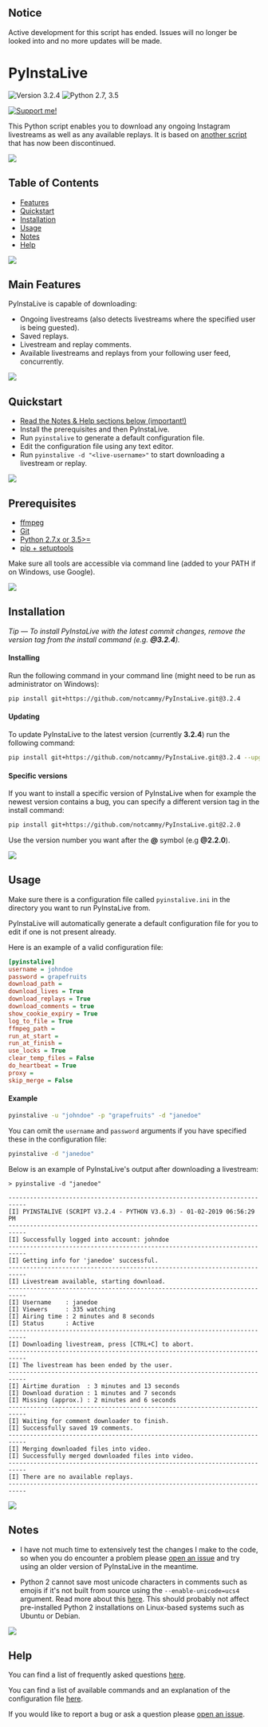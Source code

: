 ## Notice
Active development for this script has ended. Issues will no longer be looked into and no more updates will be made.


# PyInstaLive
![Version 3.2.4](https://img.shields.io/badge/Version-3.2.4-orange.svg)
![Python 2.7, 3.5](https://img.shields.io/badge/Python-2.7%2C%203.5%2B-3776ab.svg)

[![Support me!](https://www.buymeacoffee.com/assets/img/custom_images/yellow_img.png)](https://www.buymeacoffee.com/dvingerh)


This Python script enables you to download any ongoing Instagram livestreams as well as any available replays. It is based on [another script](https://github.com/taengstagram/instagram-livestream-downloader) that has now been discontinued.

![](https://raw.githubusercontent.com/dvingerh/PyInstaLive/5907fc866446d5f426389a5198560075848d770e/.github/spacer.png)


## Table of Contents
- [Features](https://github.com/dvingerh/PyInstaLive#features)
- [Quickstart](https://github.com/dvingerh/PyInstaLive#quickstart)
- [Installation](https://github.com/dvingerh/PyInstaLive#installation)
- [Usage](https://github.com/dvingerh/PyInstaLive#usage)
- [Notes](https://github.com/dvingerh/PyInstaLive#notes)
- [Help](https://github.com/dvingerh/PyInstaLive#help)

![](https://raw.githubusercontent.com/dvingerh/PyInstaLive/5907fc866446d5f426389a5198560075848d770e/.github/spacer.png)

## Main Features

PyInstaLive is capable of downloading:
- Ongoing livestreams (also detects livestreams where the specified user is being guested).
- Saved replays.
- Livestream and replay comments.
- Available livestreams and replays from your following user feed, concurrently.

![](https://raw.githubusercontent.com/notcammy/PyInstaLive/5907fc866446d5f426389a5198560075848d770e/.github/spacer.png)

## Quickstart

- [Read the Notes & Help sections below (important!)](https://github.com/notcammy/PyInstaLive#notes)
- Install the prerequisites and then PyInstaLive.
- Run `pyinstalive` to generate a default configuration file.
- Edit the configuration file using any text editor.
- Run `pyinstalive -d "<live-username>"` to start downloading a livestream or replay.

![](https://raw.githubusercontent.com/notcammy/PyInstaLive/5907fc866446d5f426389a5198560075848d770e/.github/spacer.png)

## Prerequisites

- [ffmpeg](https://ffmpeg.org/download.html)
- [Git](https://git-scm.com/downloads)
- [Python 2.7.x or 3.5>=](https://www.python.org/downloads/)
- [pip + setuptools](https://pip.pypa.io/en/stable/installing/)

Make sure all tools are accessible via command line (added to your PATH if on Windows, use Google).

![](https://raw.githubusercontent.com/notcammy/PyInstaLive/5907fc866446d5f426389a5198560075848d770e/.github/spacer.png)

## Installation

*Tip — To install PyInstaLive with the latest commit changes, remove the version tag from the install command (e.g. **@3.2.4**).*

#### Installing

Run the following command in your command line (might need to be run as administrator on Windows):
```bash
pip install git+https://github.com/notcammy/PyInstaLive.git@3.2.4
```

#### Updating

To update PyInstaLive to the latest version (currently **3.2.4**) run the following command:

```bash
pip install git+https://github.com/notcammy/PyInstaLive.git@3.2.4 --upgrade
```

#### Specific versions

If you want to install a specific version of PyInstaLive when for example the newest version contains a bug, you can specify a different version tag in the install command:

```bash
pip install git+https://github.com/notcammy/PyInstaLive.git@2.2.0
```

Use the version number you want after the **@** symbol (e.g **@2.2.0**).

![](https://raw.githubusercontent.com/notcammy/PyInstaLive/5907fc866446d5f426389a5198560075848d770e/.github/spacer.png)

## Usage

Make sure there is a configuration file called ``pyinstalive.ini`` in the directory you want to run PyInstaLive from.

PyInstaLive will automatically generate a default configuration file for you to edit if one is not present already.

Here is an example of a valid configuration file:
```ini
[pyinstalive]
username = johndoe
password = grapefruits
download_path = 
download_lives = True
download_replays = True
download_comments = true
show_cookie_expiry = True
log_to_file = True
ffmpeg_path = 
run_at_start =
run_at_finish =
use_locks = True
clear_temp_files = False
do_heartbeat = True
proxy = 
skip_merge = False
```

#### Example

```bash
pyinstalive -u "johndoe" -p "grapefruits" -d "janedoe"
```
You can omit the `username` and `password` arguments if you have specified these in the configuration file:
```bash
pyinstalive -d "janedoe"
```

Below is an example of PyInstaLive's output after downloading a livestream:

```
> pyinstalive -d "janedoe"

---------------------------------------------------------------------------
[I] PYINSTALIVE (SCRIPT V3.2.4 - PYTHON V3.6.3) - 01-02-2019 06:56:29 PM
---------------------------------------------------------------------------
[I] Successfully logged into account: johndoe
---------------------------------------------------------------------------
[I] Getting info for 'janedoe' successful.
---------------------------------------------------------------------------
[I] Livestream available, starting download.
---------------------------------------------------------------------------
[I] Username    : janedoe
[I] Viewers     : 335 watching
[I] Airing time : 2 minutes and 8 seconds
[I] Status      : Active
---------------------------------------------------------------------------
[I] Downloading livestream, press [CTRL+C] to abort.
---------------------------------------------------------------------------
[I] The livestream has been ended by the user.
---------------------------------------------------------------------------
[I] Airtime duration  : 3 minutes and 13 seconds
[I] Download duration : 1 minutes and 7 seconds
[I] Missing (approx.) : 2 minutes and 6 seconds
---------------------------------------------------------------------------
[I] Waiting for comment downloader to finish.
[I] Successfully saved 19 comments.
---------------------------------------------------------------------------
[I] Merging downloaded files into video.
[I] Successfully merged downloaded files into video.
---------------------------------------------------------------------------
[I] There are no available replays.
---------------------------------------------------------------------------
```

![](https://raw.githubusercontent.com/dvingerh/PyInstaLive/5907fc866446d5f426389a5198560075848d770e/.github/spacer.png)

## Notes
- I have not much time to extensively test the changes I make to the code, so when you do encounter a problem please [open an issue](https://github.com/dvingerh/PyInstaLive/issues/new) and try using an older version of PyInstaLive in the meantime.

- Python 2 cannot save most unicode characters in comments such as emojis if it's not built from source using the `--enable-unicode=ucs4` argument. Read more about this [here](https://emoji-unicode.readthedocs.io/en/latest/python2.html). This should probably not affect pre-installed Python 2 installations on Linux-based systems such as Ubuntu or Debian.

![](https://raw.githubusercontent.com/dvingerh/PyInstaLive/5907fc866446d5f426389a5198560075848d770e/.github/spacer.png)


## Help
You can find a list of frequently asked questions [here](https://github.com/dvingerh/PyInstaLive/blob/master/FAQ.md).

You can find a list of available commands and an explanation of the configuration file [here](https://github.com/dvingerh/PyInstaLive/blob/master/MOREHELP.md).

If you would like to report a bug or ask a question please [open an issue](https://github.com/dvingerh/PyInstaLive/issues/new).
